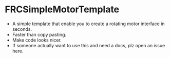 # FRCSimpleMotorTemplate
- A simple template that enable you to create a rotating motor interface in seconds.
- Faster than copy pasting.
- Make code looks nicer.
- If someone actually want to use this and need a docs, plz open an issue here.
